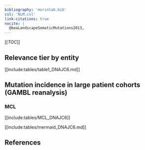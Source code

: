 ```yaml
---
bibliography: 'morinlab.bib'
csl: 'NLM.csl'
link-citations: true
nocite: |
  @beaLandscapeSomaticMutations2013, 
---
```


[[_TOC_]]




## Relevance tier by entity

[[include:tables/table1_DNAJC6.md]]


## Mutation incidence in large patient cohorts (GAMBL reanalysis)

### MCL
[[include:tables/MCL_DNAJC6]]

[[include:tables/mermaid_DNAJC6.md]]

## References


